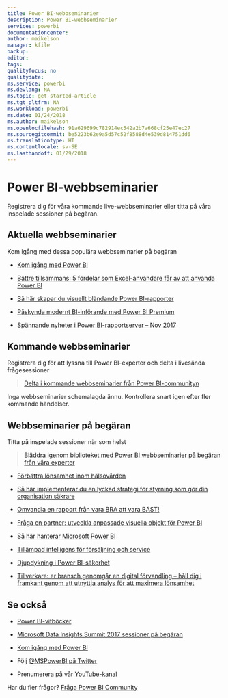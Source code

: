 ```yaml
---
title: Power BI-webbseminarier
description: Power BI-webbseminarier
services: powerbi
documentationcenter: 
author: maikelson
manager: kfile
backup: 
editor: 
tags: 
qualityfocus: no
qualitydate: 
ms.service: powerbi
ms.devlang: NA
ms.topic: get-started-article
ms.tgt_pltfrm: NA
ms.workload: powerbi
ms.date: 01/24/2018
ms.author: maikelson
ms.openlocfilehash: 91a629699c782914ec542a2b7a668cf25e47ec27
ms.sourcegitcommit: be5223b62e9a5d57c52f8588d4e539d814751dd6
ms.translationtype: HT
ms.contentlocale: sv-SE
ms.lasthandoff: 01/29/2018
---
```

# <a name="power-bi-webinars"></a>Power BI-webbseminarier

Registrera dig för våra kommande live-webbseminarier eller titta på våra inspelade sessioner på begäran.

## <a name="featured-webinars"></a>Aktuella webbseminarier

Kom igång med dessa populära webbseminarier på begäran

- [Kom igång med Power BI](https://info.microsoft.com/getting-started-with-power-bi-ondemand.html?Is=Website)

- [Bättre tillsammans: 5 fördelar som Excel-användare får av att använda Power BI](https://info.microsoft.com/excel-powerbi-better-together.html?Is=Website)

- [Så här skapar du visuellt bländande Power BI-rapporter](https://community.powerbi.com/t5/Webinars-and-Video-Gallery/5-3-17-Webinar-How-to-Design-Visually-Stunning-Power-BI-Reports/m-p/168204?Is=Website)

- [Påskynda modernt BI-införande med Power BI Premium](https://info.microsoft.com/powerbi-premium-webinar-ondemand.html?Is=Website)

- [Spännande nyheter i Power BI-rapportserver – Nov 2017](https://info.microsoft.com/whats-new-powerbi-report-server.html?Is=Website)

## <a name="upcoming-webinars"></a>Kommande webbseminarier

Registrera dig för att lyssna till Power BI-experter och delta i livesända frågesessioner

>[Delta i kommande webbseminarier från Power BI-communityn](https://community.powerbi.com/t5/Webinars-and-Video-Gallery/bd-p/VideoTipsTricks?filter=webinars&featured=yes&Is=Website)

Inga webbseminarier schemalagda ännu. Kontrollera snart igen efter fler kommande händelser.

## <a name="on-demand-webinars"></a>Webbseminarier på begäran

Titta på inspelade sessioner när som helst

>[Bläddra igenom biblioteket med Power BI webbseminarier på begäran från våra experter](https://community.powerbi.com/t5/Webinars-and-Video-Gallery/bd-p/VideoTipsTricks?filter=webinars&featured=yes&Is=Website)

- [Förbättra lönsamhet inom hälsovården](https://info.microsoft.com/improving-profitability-in-healthcare.html?Is=Website)

- [Så här implementerar du en lyckad strategi för styrning som gör din organisation säkrare](https://info.microsoft.com/powerbi-data-governance-strategy-ondemand.html?Is=Website)

- [Omvandla en rapport från vara BRA att vara BÄST!](https://community.powerbi.com/t5/Webinars-and-Video-Gallery/Power-BI-Transforming-A-Report-From-Good-to-GREAT/m-p/315119?Is=Website)

- [Fråga en partner: utveckla anpassade visuella objekt för Power BI](https://community.powerbi.com/t5/Webinars-and-Video-Gallery/Ask-a-Partner-Developing-Custom-Visuals-for-Power-BI/m-p/150368?Is=Website)

- [Så här hanterar Microsoft Power BI](https://info.microsoft.com/US-PowerBI-WBNR-FY17-11Nov-29-BIATMIcrosoft274828_01Registration-ForminBody.html?Is=Website)

- [Tillämpad intelligens för försäljning och service](https://info.microsoft.com/applied-intelligence-for-sales-service.html?Is=Website)

- [Djupdykning i Power BI-säkerhet](https://community.powerbi.com/t5/Webinars-and-Video-Gallery/5-23-2017-Power-BI-security-deep-dive-by-Kasper-de-Jonge/m-p/161476?Is=Website)

- [Tillverkare: er bransch genomgår en digital förvandling – håll dig i framkant genom att utnyttja analys för att maximera lönsamhet](https://info.microsoft.com/digital-transformation-in-manufacturing.html?Is=Website)

## <a name="see-also"></a>Se också

- [Power BI-vitböcker](whitepapers.md)

- [Microsoft Data Insights Summit 2017 sessioner på begäran](https://community.powerbi.com/t5/Data-Insights-Summit-2017-On/bd-p/DataInsightsSummit2017OnDemand?Is=Website)

- [Kom igång med Power BI](service-get-started.md)

- Följ [@MSPowerBI på Twitter](https://twitter.com/mspowerbi)

- Prenumerera på vår [YouTube-kanal](https://www.youtube.com/mspowerbi)

Har du fler frågor? [Fråga Power BI Community](https://community.powerbi.com/)
